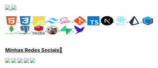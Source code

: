 <div>
  <a href="https://github.com/Luciano-gOliveira">
  <img height="180em" src="https://github-readme-stats.vercel.app/api?username=Luciano-gOliveira&show_icons=true&theme=tokyonight&include_all_commits=true&count_private=true"/>
  <img height="180em" src="https://github-readme-stats.vercel.app/api/top-langs/?username=Luciano-gOliveira&layout=compact&langs_count=6&theme=tokyonight"/>
</div>
<div style="display: inline_block"><br>
  <img align="center" alt="HTML" height="30" width="40" src="https://raw.githubusercontent.com/devicons/devicon/master/icons/html5/html5-original.svg">
  <img align="center" alt="CSS" height="30" width="40" src="https://raw.githubusercontent.com/devicons/devicon/master/icons/css3/css3-original.svg">
  <img align="center" alt="Js" height="30" width="40" src="https://raw.githubusercontent.com/devicons/devicon/master/icons/javascript/javascript-plain.svg">
  <img align="center" alt="Js" height="30" width="40" src="https://github.com/devicons/devicon/blob/master/icons/tailwindcss/tailwindcss-original.svg">
  <img align="center" alt="Js" height="30" width="40" src="https://github.com/devicons/devicon/blob/master/icons/sass/sass-original.svg">
  <img align="center" alt="Js" height="30" width="40" src="https://github.com/devicons/devicon/blob/master/icons/git/git-original.svg">
  <img align="center" alt="Js" height="30" width="40" src="https://github.com/devicons/devicon/blob/master/icons/typescript/typescript-original.svg">
  <img align="center" alt="CSS" height="30" width="40" src="https://github.com/devicons/devicon/blob/master/icons/nextjs/nextjs-original.svg">
  <img align="center" alt="CSS" height="30" width="40" src="https://github.com/devicons/devicon/blob/master/icons/react/react-original-wordmark.svg">
  <img align="center" alt="CSS" height="30" width="40" src="https://github.com/devicons/devicon/blob/master/icons/prisma/prisma-original.svg">
  <img align="center" alt="CSS" height="30" width="40" src="https://github.com/devicons/devicon/blob/master/icons/sequelize/sequelize-original.svg">
  <img align="center" alt="CSS" height="30" width="40" src="https://github.com/devicons/devicon/blob/master/icons/mongodb/mongodb-plain-wordmark.svg">
  <img align="center" alt="CSS" height="30" width="40" src="https://github.com/devicons/devicon/blob/master/icons/postgresql/postgresql-original-wordmark.svg">
  <img align="center" alt="CSS" height="30" width="40" src="https://github.com/devicons/devicon/blob/master/icons/redis/redis-original-wordmark.svg">
  <img align="center" alt="CSS" height="30" width="40" src="https://github.com/devicons/devicon/blob/master/icons/dbeaver/dbeaver-original.svg">
  <img align="center" alt="CSS" height="30" width="40" src="https://github.com/devicons/devicon/blob/master/icons/supabase/supabase-original.svg">
  <img align="center" alt="CSS" height="30" width="40" src="https://github.com/devicons/devicon/blob/master/icons/faunadb/faunadb-original.svg">
  
</div>
 
 <br>
 
  ### Minhas Redes Sociais👾
 
<div> 
  <a href="" target="_blank"><img src="https://img.shields.io/badge/YouTube-FF0000?style=for-the-badge&logo=youtube&logoColor=white" target="_blank"></a>
  <a href="" target="_blank"><img src="https://img.shields.io/badge/-Instagram-%23E4405F?style=for-the-badge&logo=instagram&logoColor=white" target="_blank"></a>
 <a href="" target="_blank"><img src="https://img.shields.io/badge/Discord-7289DA?style=for-the-badge&logo=discord&logoColor=white" target="_blank"></a> 
  <a href = ""><img src="https://img.shields.io/badge/-Gmail-%23333?style=for-the-badge&logo=gmail&logoColor=white" target="_blank"></a>
  <a href="" target="_blank"><img src="https://img.shields.io/badge/-LinkedIn-%230077B5?style=for-the-badge&logo=linkedin&logoColor=white" target="_blank"></a>

</div>
